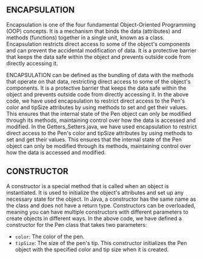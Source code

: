 ## ENCAPSULATION
Encapsulation is one of the four fundamental Object-Oriented Programming (OOP) concepts.
It is a mechanism that binds the data (attributes) and methods (functions) together in a single unit, known as a class. 
Encapsulation restricts direct access to some of the object's components and can prevent the accidental modification of data.
It is a protective barrier that keeps the data safe within the object and prevents outside code from directly accessing it. 

ENCAPSULATION can be defined as the bundling of data with the methods that operate on that data, restricting direct access to some of the object's components. 
It is a protective barrier that keeps the data safe within the object and prevents outside code from directly accessing it.
In the above code, we have used encapsulation to restrict direct access to the Pen's color and tipSize attributes by using methods to set and get their values. 
This ensures that the internal state of the Pen object can only be modified through its methods, maintaining control over how the data is accessed and modified.
In the Getters_Setters.java, we have used encapsulation to restrict direct access to the Pen's color and tipSize attributes by using methods to set and get their values. 
This ensures that the internal state of the Pen object can only be modified through its methods, maintaining control over how the data is accessed and modified.

## CONSTRUCTOR
A constructor is a special method that is called when an object is instantiated.
It is used to initialize the object's attributes and set up any necessary state for the object.
In Java, a constructor has the same name as the class and does not have a return type.
Constructors can be overloaded, meaning you can have multiple constructors with different parameters to create objects in different ways.
In the above code, we have defined a constructor for the Pen class that takes two parameters:
- `color`: The color of the pen.
- `tipSize`: The size of the pen's tip.
This constructor initializes the Pen object with the specified color and tip size when it is created.